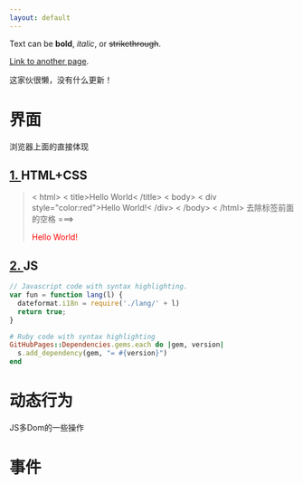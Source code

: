 ```yaml
---
layout: default
---
```


Text can be **bold**, _italic_, or ~~strikethrough~~.

[Link to another page](another-page).

这家伙很懒，没有什么更新！

# [](#header-2)界面

浏览器上面的直接体现

## [1. ](#header-3)HTML+CSS

> < html>
> < title>Hello World< /title>
> < body>
> < div style="color:red">Hello World!< /div>
> < /body>
> < /html>
> 去除标签前面的空格
> ===>
> <div style="color:red">Hello World!</div>

## [2. ](#header-3)JS

```js
// Javascript code with syntax highlighting.
var fun = function lang(l) {
  dateformat.i18n = require('./lang/' + l)
  return true;
}
```

```ruby
# Ruby code with syntax highlighting
GitHubPages::Dependencies.gems.each do |gem, version|
  s.add_dependency(gem, "= #{version}")
end
```

# [](#header-1)动态行为

JS多Dom的一些操作

# [](#header-2)事件

